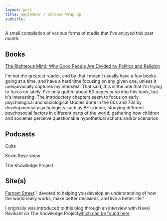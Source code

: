 ```yaml
---
layout: post
title: September / October Wrap Up
subtitle: 
---
```


A small compilation of various forms of media that I've enjoyed this past month.

## Books

[The Righteous Mind: Why Good People Are Divided by Politics and Religion](https://www.amazon.com/Righteous-Mind-Divided-Politics-Religion/dp/0307455777)

I'm not the greatest reader, and by that I mean I usually have a few books going at a time, and have a hard time focusing on any given one, unless it unequivocally captures my intersest.  That said,  this is the one that I'm trying to focus on lately.  I've only gotten about 60 pages or so into this book, but it's interesting.  The introductory chapters seem to focus on early psychological and sociological studies done in the 60s and 70s by developmental psychologists such as BF skinner, studying different psychosocial factors in different parts of the world; gathering how children and societies perceive questionable hypothetical actions and/or scenarios 

## Podcasts

Cults

Kevin Rose show

The Knowledge Project

## Site(s)

[Farnam Street](https://www.farnamstreetblog.com/)
" devoted to helping you develop an understanding of how the world really works, make better decisions, and live a better life."

I originally was introduced to this blog through an interview with Naval Ravikant on The Knowledge Project[which can be found here](https://www.farnamstreetblog.com/wp-content/uploads/2017/02/Naval-Ravikant-TKP.pdf)


